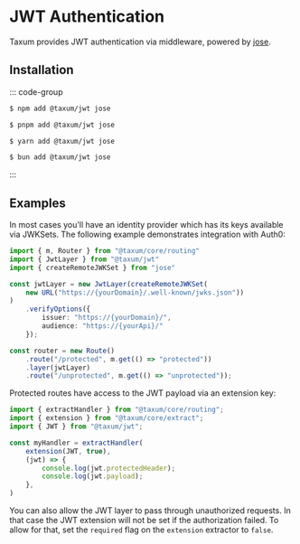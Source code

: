 # JWT Authentication

Taxum provides JWT authentication via middleware, powered by [jose](https://github.com/panva/jose).

## Installation

::: code-group

```sh [npm]
$ npm add @taxum/jwt jose
```

```sh [pnpm]
$ pnpm add @taxum/jwt jose
```

```sh [yarn]
$ yarn add @taxum/jwt jose
```

```sh [bun]
$ bun add @taxum/jwt jose
```

:::

## Examples

In most cases you'll have an identity provider which has its keys available via JWKSets. The following example
demonstrates integration with Auth0:

```ts
import { m, Router } from "@taxum/core/routing"
import { JwtLayer } from "@taxum/jwt"
import { createRemoteJWKSet } from "jose"

const jwtLayer = new JwtLayer(createRemoteJWKSet(
    new URL("https://{yourDomain}/.well-known/jwks.json"))
)
    .verifyOptions({
        issuer: "https://{yourDomain}/",
        audience: "https://{yourApi}/"
    });

const router = new Route()
    .route("/protected", m.get(() => "protected"))
    .layer(jwtLayer)
    .route("/unprotected", m.get(() => "unprotected"));
```

Protected routes have access to the JWT payload via an extension key:

```ts
import { extractHandler } from "@taxum/core/routing";
import { extension } from "@taxum/core/extract";
import { JWT } from "@taxum/jwt";

const myHandler = extractHandler(
    extension(JWT, true),
    (jwt) => {
        console.log(jwt.protectedHeader);
        console.log(jwt.payload);
    },
)
```

You can also allow the JWT layer to pass through unauthorized requests. In that case the JWT extension will not be set
if the authorization failed. To allow for that, set the `required` flag on the `extension` extractor to `false`.

